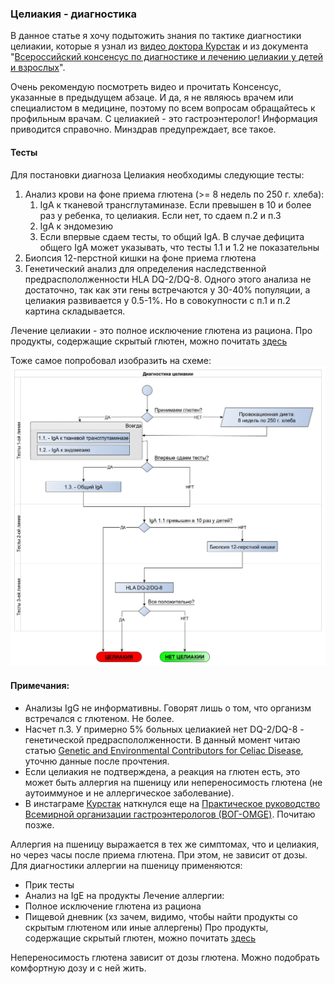 <!-- Yandex.Metrika counter -->
<script type="text/javascript" >
   (function(m,e,t,r,i,k,a){m[i]=m[i]||function(){(m[i].a=m[i].a||[]).push(arguments)};
   m[i].l=1*new Date();k=e.createElement(t),a=e.getElementsByTagName(t)[0],k.async=1,k.src=r,a.parentNode.insertBefore(k,a)})
   (window, document, "script", "https://mc.yandex.ru/metrika/tag.js", "ym");

   ym(54428956, "init", {
        clickmap:true,
        trackLinks:true,
        accurateTrackBounce:true,
        webvisor:true
   });
</script>
<noscript><div><img src="https://mc.yandex.ru/watch/54428956" style="position:absolute; left:-9999px;" alt="" /></div></noscript>
<!-- /Yandex.Metrika counter -->

### Целиакия - диагностика

В данное статье я хочу подытожить знания по тактике диагностики целиакии, которые я узнал из [видео доктора Курстак](https://www.youtube.com/watch?v=qn1ThNpopGE) и из документа "[Всероссийский консенсус по диагностике и лечению целиакии у детей и взрослых](https://stopgluten.info/files/d9da91d41c33bfbcc9be22e8dce7570c.pdf)".

Очень рекомендую посмотреть видео и прочитать Консенсус, указанные в предыдущем абзаце. И да, я не являюсь врачем или специалистом в медицине, поэтому по всем вопросам обращайтесь к профильным врачам. С целиакией - это гастроэнтеролог! Информация приводится справочно. Минздрав предупреждает, все такое.

#### Тесты
Для постановки диагноза Целиакия необходимы следующие тесты:
1. Анализ крови на фоне приема глютена (>= 8 недель по 250 г. хлеба):
    1. IgA к тканевой трансглутаминазе. Если превышен в 10 и более раз у ребенка, то целиакия. Если нет, то сдаем п.2 и п.3
    2. IgA к эндомезию
    3. Если впервые сдаем тесты, то общий IgA. В случае дефицита общего IgA может указывать, что тесты 1.1 и 1.2 не показательны
2. Биопсия 12-перстной кишки на фоне приема глютена
3. Генетический анализ для определения наследственной предраспололженности HLA DQ-2/DQ-8. Одного этого анализа не достаточно, так как эти гены встречаются у 30-40% популяции, а целиакия развивается у 0.5-1%. Но в совокупности с п.1 и п.2 картина складывается.

Лечение целиакии - это полное исключение глютена из рациона.
Про продукты, содержащие скрытый глютен, можно почитать [здесь](silent_gluten.md)

Тоже самое попробовал изобразить на схеме:
![](img/celiac_diagnostic.png)

#### Примечания:
- Анализы IgG не информативны. Говорят лишь о том, что организм встречался с глютеном. Не более.
- Насчет п.3. У примерно 5% больных целиакией нет DQ-2/DQ-8 - генетической предраспололженности. В данный момент читаю статью [Genetic and Environmental Contributors for Celiac Disease](https://link.springer.com/article/10.1007%2Fs11882-019-0871-5), уточню данные после прочтения.
- Если целиакия не подтверждена, а реакция на глютен есть, это может быть аллергия на пшеницу или непереносимость глютена (не аутоиммуное и не аллергическое заболевание).
- В инстаграме [Курстак](https://www.instagram.com/doctor_kurstak/) наткнулся еще на [Практическое руководство Всемирной организации гастроэнтерологов (ВОГ-OMGE)](https://www.worldgastroenterology.org/UserFiles/file/guidelines/celiac-disease-russian-2005.pdf). Почитаю позже.

Аллергия на пшеницу выражается в тех же симптомах, что и целиакия, но через часы после приема глютена. При этом, не зависит от дозы.
Для диагностики аллергии на пшеницу применяются:
- Прик тесты
- Анализ на IgE на продукты
Лечение аллергии:
- Полное исключение глютена из рациона
- Пищевой дневник (хз зачем, видимо, чтобы найти продукты со скрытым глютеном или иные аллергены)
Про продукты, содержащие скрытый глютен, можно почитать [здесь](silent_gluten.md)

Непереносимость глютена зависит от дозы глютена. Можно подобрать комфортную дозу и с ней жить.
